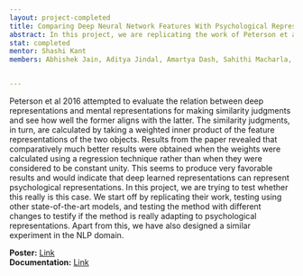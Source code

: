 ```yaml
---
layout: project-completed
title: Comparing Deep Neural Network Features With Psychological Representations
abstract: In this project, we are replicating the work of Peterson et al 2016, testing using other state-of-the-art models and testing the method with different changes to testify if the method is really adapting to psychological representations.
stat: completed
mentor: Shashi Kant
members: Abhishek Jain, Aditya Jindal, Amartya Dash, Sahithi Macharla, Sanket Agrawal


---
```

Peterson et al 2016 attempted to evaluate the relation between deep representations and mental representations for making similarity judgments and see how well the former aligns with the latter. The similarity judgments, in turn, are calculated by taking a weighted inner product of the feature representations of the two objects. Results from the paper revealed that comparatively much better results were obtained when the weights were calculated using a regression technique rather than when they were considered to be constant unity. This seems to produce very favorable results and would indicate that deep learned representations can represent psychological representations. In this project, we are trying to test whether this really is this case. We start off by replicating their work, testing using other state-of-the-art models, and testing the method with different changes to testify if the method is really adapting to psychological representations. Apart from this, we have also designed a similar experiment in the NLP domain.


**Poster:** [Link](https://drive.google.com/file/d/1ZAmAbr6onueUDcdFCptbFFmh2EsQ7AhN/view?usp=sharing)<br>
**Documentation:** [Link](https://drive.google.com/file/d/1yG8o8xGpKGaC7WsaUj0UDhYttiUyNtIJ/view?usp=sharing)